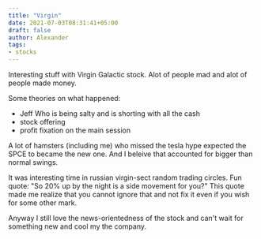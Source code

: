 ```yaml
---
title: "Virgin"
date: 2021-07-03T08:31:41+05:00
draft: false
author: Alexander
tags:
- stocks
---
```


Interesting stuff with Virgin Galactic stock.
Alot of people mad and alot of people made money.

Some theories on what happened:
- Jeff Who is being salty and is shorting with all the cash
- stock offering
- profit fixation on the main session

A lot of hamsters (including me) who missed the tesla hype expected the SPCE to became the new one.
And I beleive that accounted for bigger than normal swings.

It was interesting time in russian virgin-sect random trading circles.
Fun quote: "So 20% up by the night is a side movement for you?"
This quote made me realize that you cannot ignore that and not fix it even if you wish for some other mark.

Anyway I still love the news-orientedness of the stock and can't wait for something new and cool my the company.
